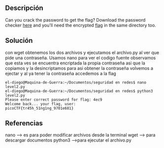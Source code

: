 ## Descripción
Can you crack the password to get the flag? Download the password checker [here](https://artifacts.picoctf.net/c/14/level2.py) and you'll need the encrypted [flag](https://artifacts.picoctf.net/c/14/level2.flag.txt.enc) in the same directory too.
## Solución
con wget obtenemos los dos archivos y ejecutamos el archivo.py al ver que pide una contraseña. Usamos nano para ver el codigo fuente observamos que esta ves se encuentra encriptada la propia contraseña asi que la copiamos y la desincriptamos para asi obtener la contraseña volvemos a ejectar y al ya tener la contraseña accedemos a la flag

```
el-diego@Maquina-de-Guerra:~/Documentos/seguridad en redes$ nano level2.py
el-diego@Maquina-de-Guerra:~/Documentos/seguridad en redes$ python3 level2.py
Please enter correct password for flag: 4ec9
Welcome back... your flag, user:
picoCTF{tr45h_51ng1ng_9701e681}
```
## Referencias
nano --> es para poder modificar archivos desde la terminal
wget --> para descargar documentos
python3 -->para ejecutar el archivo.py